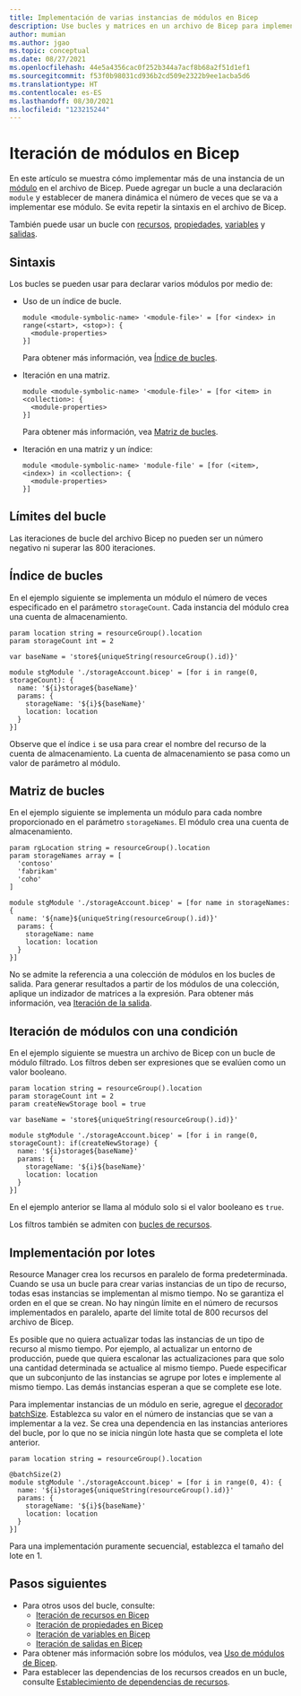 ```yaml
---
title: Implementación de varias instancias de módulos en Bicep
description: Use bucles y matrices en un archivo de Bicep para implementar varias instancias de módulos.
author: mumian
ms.author: jgao
ms.topic: conceptual
ms.date: 08/27/2021
ms.openlocfilehash: 44e5a4356cac0f252b344a7acf8b68a2f51d1ef1
ms.sourcegitcommit: f53f0b98031cd936b2cd509e2322b9ee1acba5d6
ms.translationtype: HT
ms.contentlocale: es-ES
ms.lasthandoff: 08/30/2021
ms.locfileid: "123215244"
---
```

# <a name="module-iteration-in-bicep"></a>Iteración de módulos en Bicep

En este artículo se muestra cómo implementar más de una instancia de un [módulo](modules.md) en el archivo de Bicep. Puede agregar un bucle a una declaración `module` y establecer de manera dinámica el número de veces que se va a implementar ese módulo. Se evita repetir la sintaxis en el archivo de Bicep.

También puede usar un bucle con [recursos](loop-resources.md), [propiedades](loop-properties.md), [variables](loop-variables.md) y [salidas](loop-outputs.md).

## <a name="syntax"></a>Sintaxis

Los bucles se pueden usar para declarar varios módulos por medio de:

- Uso de un índice de bucle.

  ```bicep
  module <module-symbolic-name> '<module-file>' = [for <index> in range(<start>, <stop>): {
    <module-properties>
  }]
  ```

  Para obtener más información, vea [Índice de bucles](#loop-index).

- Iteración en una matriz.

  ```bicep
  module <module-symbolic-name> '<module-file>' = [for <item> in <collection>: {
    <module-properties>
  }]
  ```

  Para obtener más información, vea [Matriz de bucles](#loop-array).

- Iteración en una matriz y un índice:

  ```bicep
  module <module-symbolic-name> 'module-file' = [for (<item>, <index>) in <collection>: {
    <module-properties>
  }]
  ```

## <a name="loop-limits"></a>Límites del bucle

Las iteraciones de bucle del archivo Bicep no pueden ser un número negativo ni superar las 800 iteraciones.

## <a name="loop-index"></a>Índice de bucles

En el ejemplo siguiente se implementa un módulo el número de veces especificado en el parámetro `storageCount`. Cada instancia del módulo crea una cuenta de almacenamiento.

```bicep
param location string = resourceGroup().location
param storageCount int = 2

var baseName = 'store${uniqueString(resourceGroup().id)}'

module stgModule './storageAccount.bicep' = [for i in range(0, storageCount): {
  name: '${i}storage${baseName}'
  params: {
    storageName: '${i}${baseName}'
    location: location
  }
}]
```

Observe que el índice `i` se usa para crear el nombre del recurso de la cuenta de almacenamiento. La cuenta de almacenamiento se pasa como un valor de parámetro al módulo.

## <a name="loop-array"></a>Matriz de bucles

En el ejemplo siguiente se implementa un módulo para cada nombre proporcionado en el parámetro `storageNames`. El módulo crea una cuenta de almacenamiento.

```bicep
param rgLocation string = resourceGroup().location
param storageNames array = [
  'contoso'
  'fabrikam'
  'coho'
]

module stgModule './storageAccount.bicep' = [for name in storageNames: {
  name: '${name}${uniqueString(resourceGroup().id)}'
  params: {
    storageName: name
    location: location
  }
}]

```

No se admite la referencia a una colección de módulos en los bucles de salida. Para generar resultados a partir de los módulos de una colección, aplique un indizador de matrices a la expresión. Para obtener más información, vea [Iteración de la salida](loop-outputs.md).

## <a name="module-iteration-with-condition"></a>Iteración de módulos con una condición

En el ejemplo siguiente se muestra un archivo de Bicep con un bucle de módulo filtrado. Los filtros deben ser expresiones que se evalúen como un valor booleano.

```bicep
param location string = resourceGroup().location
param storageCount int = 2
param createNewStorage bool = true

var baseName = 'store${uniqueString(resourceGroup().id)}'

module stgModule './storageAccount.bicep' = [for i in range(0, storageCount): if(createNewStorage) {
  name: '${i}storage${baseName}'
  params: {
    storageName: '${i}${baseName}'
    location: location
  }
}]
```

En el ejemplo anterior se llama al módulo solo si el valor booleano es `true`.

Los filtros también se admiten con [bucles de recursos](loop-resources.md).

## <a name="deploy-in-batches"></a>Implementación por lotes

Resource Manager crea los recursos en paralelo de forma predeterminada. Cuando se usa un bucle para crear varias instancias de un tipo de recurso, todas esas instancias se implementan al mismo tiempo. No se garantiza el orden en el que se crean. No hay ningún límite en el número de recursos implementados en paralelo, aparte del límite total de 800 recursos del archivo de Bicep.

Es posible que no quiera actualizar todas las instancias de un tipo de recurso al mismo tiempo. Por ejemplo, al actualizar un entorno de producción, puede que quiera escalonar las actualizaciones para que solo una cantidad determinada se actualice al mismo tiempo. Puede especificar que un subconjunto de las instancias se agrupe por lotes e implemente al mismo tiempo. Las demás instancias esperan a que se complete ese lote.

Para implementar instancias de un módulo en serie, agregue el [decorador batchSize](./file.md#resource-and-module-decorators). Establezca su valor en el número de instancias que se van a implementar a la vez. Se crea una dependencia en las instancias anteriores del bucle, por lo que no se inicia ningún lote hasta que se completa el lote anterior.

```bicep
param location string = resourceGroup().location

@batchSize(2)
module stgModule './storageAccount.bicep' = [for i in range(0, 4): {
  name: '${i}storage${uniqueString(resourceGroup().id)}'
  params: {
    storageName: '${i}${baseName}'
    location: location
  }
}]
```

Para una implementación puramente secuencial, establezca el tamaño del lote en 1.

## <a name="next-steps"></a>Pasos siguientes

- Para otros usos del bucle, consulte:
  - [Iteración de recursos en Bicep](loop-resources.md)
  - [Iteración de propiedades en Bicep](loop-properties.md)
  - [Iteración de variables en Bicep](loop-variables.md)
  - [Iteración de salidas en Bicep](loop-outputs.md)
- Para obtener más información sobre los módulos, vea [Uso de módulos de Bicep](modules.md).
- Para establecer las dependencias de los recursos creados en un bucle, consulte [Establecimiento de dependencias de recursos](./resource-declaration.md#set-resource-dependencies).
